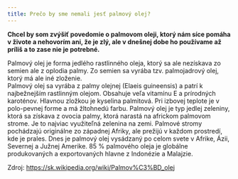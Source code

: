 ```yaml
---
title: Prečo by sme nemali jesť palmový olej?
---
```


**Chcel by som zvýšiť povedomie o palmovom oleji, ktorý nám síce pomáha v živote 
a nehovorím ani, že je zlý, ale v dnešnej dobe ho používame až príliš a to zase nie 
je potrebné.**


Palmový olej je forma jedlého rastlinného oleja, ktorý sa ale nezískava zo semien ale 
z oplodia palmy.  Zo semien sa vyrába tzv. palmojadrový olej, ktorý má ale iné zloženie.  
Palmový olej sa vyrába z palmy olejnej (Elaeis guineensis) a patrí k najbežnejším rastlinným 
olejom. Obsahuje veľa vitamínu E a prírodných karoténov. Hlavnou zložkou je kyselina palmitová. 
Pri izbovej teplote je v polo-pevnej forme a má žltohnedú farbu. Palmový olej je typ jedlej 
zeleniny, ktorá sa získava z ovocia palmy, ktorá narastá na africkom palmovom strome. Je 
to najviac využiteľná zelenina na zemi. Palmové stromy pochádzajú originálne zo západnej 
Afriky, ale prežijú v každom prostredí, kde je prales. Dnes je palmový olej vysádzaný po 
celom svete v Afrike, Ázii, Severnej a Južnej Amerike. 85 % palmového oleja je globálne 
produkovaných a exportovaných hlavne z Indonézie a Malajzie.

Zdroj: https://sk.wikipedia.org/wiki/Palmov%C3%BD_olej

<!-- Global site tag (gtag.js) - Google Analytics -->
<script async src="https://www.googletagmanager.com/gtag/js?id=UA-141173106-1"></script>
<script>
  window.dataLayer = window.dataLayer || [];
  function gtag(){dataLayer.push(arguments);}
  gtag('js', new Date());

  gtag('config', 'UA-141173106-1');
</script>
